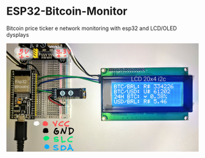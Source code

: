 # ESP32-Bitcoin-Monitor
Bitcoin price ticker e network monitoring with esp32 and LCD/OLED dysplays

![photo](esp32-bitcoin-monitor.jpg)
